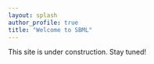```yaml
---
layout: splash
author_profile: true
title: "Welcome to SBML"
---
```


This site is under construction. Stay tuned!
